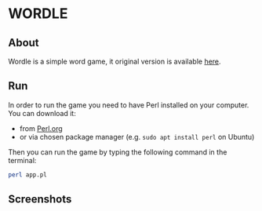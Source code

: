 # WORDLE
## About
Wordle is a simple word game, it original version is available [here](https://www.nytimes.com/games/wordle/index.html).

## Run
In order to run the game you need to have Perl installed on your computer.  
You can download it:
- from [Perl.org](https://www.perl.org/get.html)
- or via chosen package manager (e.g. `sudo apt install perl` on Ubuntu)  

Then you can run the game by typing the following command in the terminal:
```bash
perl app.pl
```

## Screenshots



